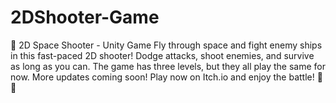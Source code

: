 # 2DShooter-Game
🚀 2D Space Shooter - Unity Game  Fly through space and fight enemy ships in this fast-paced 2D shooter! Dodge attacks, shoot enemies, and survive as long as you can. The game has three levels, but they all play the same for now. More updates coming soon! Play now on Itch.io and enjoy the battle! 🌌✨
